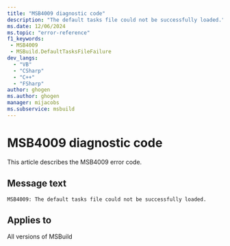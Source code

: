 ```yaml
---
title: "MSB4009 diagnostic code"
description: "The default tasks file could not be successfully loaded."
ms.date: 12/06/2024
ms.topic: "error-reference"
f1_keywords:
 - MSB4009
 - MSBuild.DefaultTasksFileFailure
dev_langs:
  - "VB"
  - "CSharp"
  - "C++"
  - "FSharp"
author: ghogen
ms.author: ghogen
manager: mijacobs
ms.subservice: msbuild
---
```


# MSB4009 diagnostic code

<!-- :::ErrorDefinitionDescription::: -->
<!-- :::editable-content name="introDescription"::: -->
This article describes the MSB4009 error code.
<!-- :::editable-content-end::: -->

## Message text

```output
MSB4009: The default tasks file could not be successfully loaded.
```

<!-- :::editable-content name="postOutputDescription"::: -->
<!--
{StrBegin="MSB4009: "}UE: This message is shown when one of the default tasks file (*.tasks) located alongside the MSBuild binaries cannot
    be opened/parsed. "{0}" contains a message explaining why. The filename itself is not part of the message but is provided
    separately to loggers.
    LOCALIZATION: "{0}" is a message from some FX method and is already localized.
-->
<!-- :::editable-content-end::: -->
<!-- :::ErrorDefinitionDescription-end::: -->

## Applies to

All versions of MSBuild
